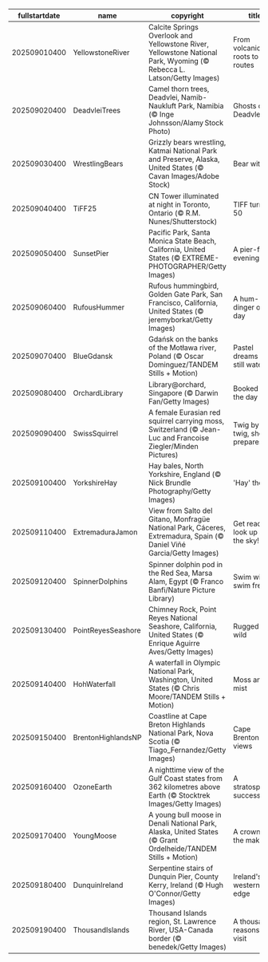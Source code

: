 |fullstartdate|name|copyright|title|image|
|--|--|--|--|--|
202509010400|YellowstoneRiver|Calcite Springs Overlook and Yellowstone River, Yellowstone National Park, Wyoming (© Rebecca L. Latson/Getty Images)|From volcanic roots to river routes|![](/en-CA/2025/09/202509010400YellowstoneRiver.jpg)|
202509020400|DeadvleiTrees|Camel thorn trees, Deadvlei, Namib-Naukluft Park, Namibia (© Inge Johnsson/Alamy Stock Photo)|Ghosts of Deadvlei|![](/en-CA/2025/09/202509020400DeadvleiTrees.jpg)|
202509030400|WrestlingBears|Grizzly bears wrestling, Katmai National Park and Preserve, Alaska, United States (© Cavan Images/Adobe Stock)|Bear with us|![](/en-CA/2025/09/202509030400WrestlingBears.jpg)|
202509040400|TiFF25|CN Tower illuminated at night in Toronto, Ontario (© R.M. Nunes/Shutterstock)|TIFF turns 50|![](/en-CA/2025/09/202509040400TiFF25.jpg)|
202509050400|SunsetPier|Pacific Park, Santa Monica State Beach, California, United States (© EXTREME-PHOTOGRAPHER/Getty Images)|A pier-fect evening|![](/en-CA/2025/09/202509050400SunsetPier.jpg)|
202509060400|RufousHummer|Rufous hummingbird, Golden Gate Park, San Francisco, California, United States (© jeremyborkat/Getty Images)|A hum-dinger of a day|![](/en-CA/2025/09/202509060400RufousHummer.jpg)|
202509070400|BlueGdansk|Gdańsk on the banks of the Motława river, Poland (© Oscar Dominguez/TANDEM Stills + Motion)|Pastel dreams and still waters|![](/en-CA/2025/09/202509070400BlueGdansk.jpg)|
202509080400|OrchardLibrary|Library@orchard, Singapore (© Darwin Fan/Getty Images)|Booked for the day|![](/en-CA/2025/09/202509080400OrchardLibrary.jpg)|
202509090400|SwissSquirrel|A female Eurasian red squirrel carrying moss, Switzerland (© Jean-Luc and Francoise Ziegler/Minden Pictures)|Twig by twig, she prepares|![](/en-CA/2025/09/202509090400SwissSquirrel.jpg)|
202509100400|YorkshireHay|Hay bales, North Yorkshire, England (© Nick Brundle Photography/Getty Images)|'Hay' there!|![](/en-CA/2025/09/202509100400YorkshireHay.jpg)|
202509110400|ExtremaduraJamon|View from Salto del Gitano, Monfragüe National Park, Cáceres, Extremadura, Spain (© Daniel Viñé Garcia/Getty Images)|Get ready to look up at the sky!|![](/en-CA/2025/09/202509110400ExtremaduraJamon.jpg)|
202509120400|SpinnerDolphins|Spinner dolphin pod in the Red Sea, Marsa Alam, Egypt (© Franco Banfi/Nature Picture Library)|Swim wild, swim free|![](/en-CA/2025/09/202509120400SpinnerDolphins.jpg)|
202509130400|PointReyesSeashore|Chimney Rock, Point Reyes National Seashore, California, United States (© Enrique Aguirre Aves/Getty Images)|Rugged and wild|![](/en-CA/2025/09/202509130400PointReyesSeashore.jpg)|
202509140400|HohWaterfall|A waterfall in Olympic National Park, Washington, United States (© Chris Moore/TANDEM Stills + Motion)|Moss and mist|![](/en-CA/2025/09/202509140400HohWaterfall.jpg)|
202509150400|BrentonHighlandsNP|Coastline at Cape Breton Highlands National Park, Nova Scotia (© Tiago_Fernandez/Getty Images)|Cape Brenton views|![](/en-CA/2025/09/202509150400BrentonHighlandsNP.jpg)|
202509160400|OzoneEarth|A nighttime view of the Gulf Coast states from 362 kilometres above Earth (© Stocktrek Images/Getty Images)|A stratospheric success|![](/en-CA/2025/09/202509160400OzoneEarth.jpg)|
202509170400|YoungMoose|A young bull moose in Denali National Park, Alaska, United States (© Grant Ordelheide/TANDEM Stills + Motion)|A crown in the making|![](/en-CA/2025/09/202509170400YoungMoose.jpg)|
202509180400|DunquinIreland|Serpentine stairs of Dunquin Pier, County Kerry, Ireland (© Hugh O'Connor/Getty Images)|Ireland's western edge|![](/en-CA/2025/09/202509180400DunquinIreland.jpg)|
202509190400|ThousandIslands|Thousand Islands region, St. Lawrence River, USA-Canada border (© benedek/Getty Images)|A thousand reasons to visit|![](/en-CA/2025/09/202509190400ThousandIslands.jpg)|
